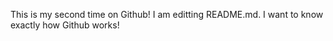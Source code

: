 This is my second time on Github!
I am editting README.md. I want to know exactly how Github works!

